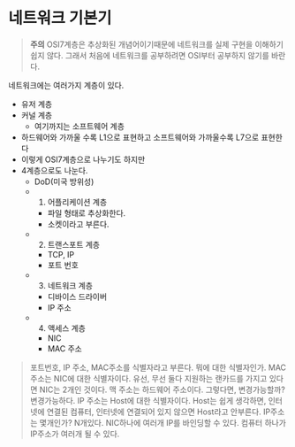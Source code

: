 # 네트워크 기본기

> **주의** OSI7계층은 추상화된 개념어이기때문에 네트워크를 실제 구현을 이해하기 쉽지 않다. 그래서 처음에 네트워크를 공부하려면 OSI부터 공부하지 않기를 바란다.

네트워크에는 여러가지 계층이 있다.
* 유저 계층
* 커널 계층
	* 여기까지는 소프트웨어 계층
* 하드웨어와 가까울 수록 L1으로 표현하고 소프트웨어와 가까울수록 L7으로 표현한다
* 이렇게 OSI7계층으로 나누기도 하지만
* 4계층으로도 나눈다.
	* DoD(미국 방위성)
	* 1. 어플리케이션 계층
		* 파일 형태로 추상화한다.
		* 소켓이라고 부른다.
	* 2. 트랜스포트 계층
		* TCP, IP
		* 포트 번호
	* 3. 네트워크 계층
		* 디바이스 드라이버
		* IP 주소
	* 4. 액세스 계층
		* NIC
		* MAC 주소

> 포트번호, IP 주소, MAC주소를 식별자라고 부른다. 뭐에 대한 식별자인가.
> MAC 주소는 NIC에 대한 식별자이다.
> 	유선, 무선 둘다 지원하는 랜카드를 가지고 있다면 NIC는 2개인 것이다.
> 	맥 주소는 하드웨어 주소이다. 그렇다면, 변경가능할까?
> 	변경가능하다.
> IP 주소는 Host에 대한 식별자이다.
> 	Host는 쉽게 생각하면, 인터넷에 연결된 컴퓨터, 인터넷에 연결되어 있지 않으면 Host라고 안부른다.
> 	IP주소는 몇개인가? N개있다.
> 	NIC하나에 여러개 IP를 바인딩할 수 있다.
> 	컴퓨터 하나가 IP주소가 여러개 될 수 있다.
> 